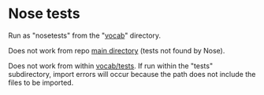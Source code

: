 # Nose tests #

Run as "nosetests" from the "[vocab](../../vocab)" directory.

Does not work from repo [main directory](../../../.) (tests not found by
Nose). 

Does not work from within [vocab/tests](.). If run within the
"tests" subdirectory, import errors will occur because
the path does not include the files to be imported.

